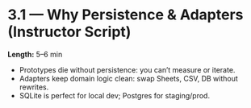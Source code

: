 # 3.1 — Why Persistence & Adapters (Instructor Script)

**Length:** 5–6 min

- Prototypes die without persistence: you can’t measure or iterate.
- Adapters keep domain logic clean: swap Sheets, CSV, DB without rewrites.
- SQLite is perfect for local dev; Postgres for staging/prod.
